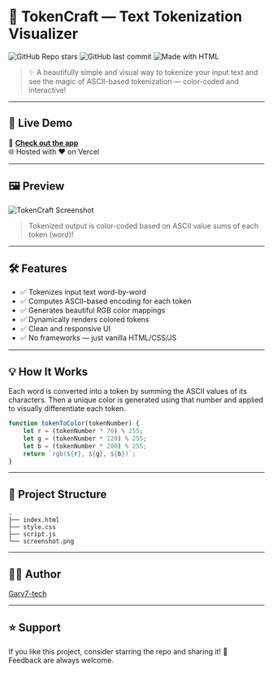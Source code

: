 # 🎨 TokenCraft — Text Tokenization Visualizer

![GitHub Repo stars](https://img.shields.io/github/stars/Garv7-tech/GenAI-COHORT?style=flat-square)
![GitHub last commit](https://img.shields.io/github/last-commit/Garv7-tech/GenAI-COHORT?style=flat-square)
![Made with HTML](https://img.shields.io/badge/Made%20with-HTML%2FCSS%2FJS-blueviolet?style=flat-square)

> ✨ A beautifully simple and visual way to tokenize your input text and see the magic of ASCII-based tokenization — color-coded and interactive!

---

## 🚀 Live Demo

🔗 [**Check out the app**](https://token-craft-genai-chaicode.vercel.app/)  
🌐 Hosted with ❤️ on Vercel

---

## 🖼️ Preview

![TokenCraft Screenshot](<https://media-hosting.imagekit.io/0b414710a80c4f74/Screenshot%202025-04-10%20172951.png?Expires=1838896039&Key-Pair-Id=K2ZIVPTIP2VGHC&Signature=hn6stJzs33~OXMSZrlXUkr7hgfzrXIVOnA9csbs~B47MxrhxpaWu6RBqJrNI~We52iA9VZ~dedGePhqjIMarClV5y~G-WiFnMIRrjil2mUg1bRNBTXxn5LJ64sj6Yy29NWWTYiiwLL5SXrnu9Um0nQMvPnN~UF1YOAnUQDQ0ou6JpjP7aFnYTRM3Ua0li9GmsV5cDdH~8FiotiF2kQr5SvVWKrHnFcWNDkl7QohZhBIsjlM9N5mV0ZZGVe11Wsip69HxQtzAhzys~cyBVd71lgBQV9RKyisSS~wEEsxZq4BcfsMOcUzifNUA4feduDydhJgP9rPDwTr-R90R6E2lrA__>)

> Tokenized output is color-coded based on ASCII value sums of each token (word)!

---

## 🛠️ Features

- ✅ Tokenizes input text word-by-word
- ✅ Computes ASCII-based encoding for each token
- ✅ Generates beautiful RGB color mappings
- ✅ Dynamically renders colored tokens
- ✅ Clean and responsive UI
- ✅ No frameworks — just vanilla HTML/CSS/JS

---

## 💡 How It Works

Each word is converted into a token by summing the ASCII values of its characters. Then a unique color is generated using that number and applied to visually differentiate each token.

```js
function tokenToColor(tokenNumber) {
    let r = (tokenNumber * 70) % 255;
    let g = (tokenNumber * 120) % 255;
    let b = (tokenNumber * 200) % 255;
    return `rgb(${r}, ${g}, ${b})`;
}
```

---

## 📂 Project Structure

```
.
├── index.html
├── style.css
├── script.js
└── screenshot.png
```

---

## 👨‍💻 Author

 [Garv7-tech](https://github.com/Garv7-tech)

---
## ⭐️ Support

If you like this project, consider starring the repo and sharing it! 🌟  
Feedback are always welcome.

